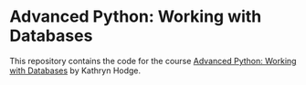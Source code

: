 # Advanced Python: Working with Databases

This repository contains the code for the course [Advanced Python: Working with Databases](https://www.linkedin.com/learning/advanced-python-working-with-databases-22307421/) by Kathryn Hodge.